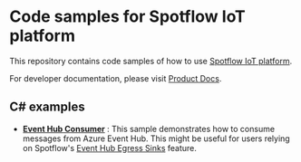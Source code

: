# Code samples for Spotflow IoT platform

This repository contains code samples of how to use [Spotflow IoT platform](https://www.spotflow.io).

For developer documentation, please visit [Product Docs](https://docs.spotflow.io).

## C# examples

* [**Event Hub Consumer**](./csharp/EventHubConsumer) : This sample demonstrates how to consume messages from Azure Event Hub. This might be useful for users relying on Spotflow's [Event Hub Egress Sinks](https://docs.spotflow.io/consume-data/egress-sinks/event-hub/) feature. 